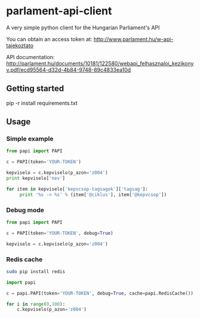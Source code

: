 # parlament-api-client
A very simple python client for the Hungarian Parliament's API

You can obtain an access token at: http://www.parlament.hu/w-api-tajekoztato

API documentation: http://parlament.hu/documents/10181/122580/webapi_felhasznaloi_kezikonyv.pdf/ecd95564-d32d-4b84-9748-89c4833ea10d

## Getting started
pip -r install requirements.txt

## Usage
### Simple example
```python
from papi import PAPI

c = PAPI(token='YOUR-TOKEN')

kepviselo = c.kepviselo(p_azon='z004')
print kepviselo['nev']

for item in kepviselo['kepvcsop-tagsagok']['tagsag']:
     print '%s -> %s' % (item['@ciklus'], item['@kepvcsop'])
```

### Debug mode
```python
from papi import PAPI

c = PAPI(token='YOUR-TOKEN', debug=True)

kepviselo = c.kepviselo(p_azon='z004')
```

### Redis cache
```bash
sudo pip install redis
```

```python
import papi

c = papi.PAPI(token='YOUR-TOKEN', debug=True, cache=papi.RedisCache())

for i in range(0,100):
    c.kepviselo(p_azon='z004')
```


